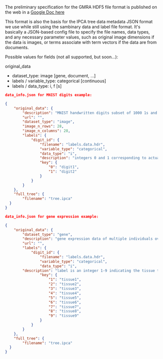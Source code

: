 The preliminary specification for the GMRA HDF5 file format is published
on the web in a [Google Doc here](https://docs.google.com/document/d/1h50SPiZSpFG40TA8OfnBAC2E6csVmbTiOt6ltM3FIfo/pub)

This format is also the basis for the IPCA tree data metadata JSON format
we use while still using the sambinary data and label file format.
It's basically a JSON-based config file to specify the file names, 
data types, and any necessary parameter values, such as original
image dimensions if the data is images, or terms associate with term
vectors if the data are from documents.

Possible values for fields (not all supported, but soon...):

original\_data
- dataset\_type: image [gene, document, ...]
- labels / variable\_type: categorical [continuous]
- labels / data\_type: i, f [s]

```json
data_info.json for MNIST digits example:

{
	"original_data": {
		"description": "MNIST handwritten digits subset of 1000 1s and 2s",
		"url": "",
		"dataset_type": "image",
		"image_n_rows": 28,
		"image_n_columns": 28,
		"labels": {
			"digit_id": {
				"filename": "labels.data.hdr",
				"variable_type": "categorical",
				"data_type": "i",
				"description": "integers 0 and 1 corresponding to actual handwritten digits 1 and 2",
				"key": {
					"0": "digit1",
					"1": "digit2"
				}
			}
		}
	},
	"full_tree": {
		"filename": "tree.ipca"
  }
}

```

```json
data_info.json for gene expression example:

{
	"original_data": {
		"dataset_type": "gene",
		"description": "gene expression data of multiple individuals over 21 genes",
		"url": "",
		"labels": {
			"digit_id": {
				"filename": "labels.data.hdr",
				"variable_type": "categorical",
				"data_type": "i",
      	"description": "label is an integer 1-9 indicating the tissue type the sample was taken from",
				"key": {
					"1": "tissue1",
					"2": "tissue2",
					"3": "tissue3",
					"4": "tissue4",
					"5": "tissue5",
					"6": "tissue6",
					"7": "tissue7",
					"8": "tissue8",
					"9": "tissue9"
				}
			}
		}
	},
	"full_tree": {
		"filename": "tree.ipca"
  }
}

```
